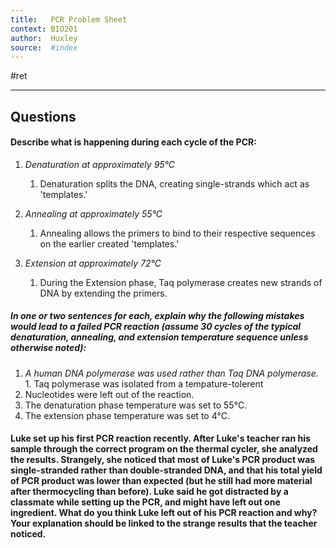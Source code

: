 ```yaml
---
title:   PCR Problem Sheet
context: BIO201
author:  Huxley
source:  #index
---
```


#ret 

---

## Questions 

####  Describe what is happening during each cycle of the PCR:
1. *Denaturation at approximately 95°C*
	1.  Denaturation splits the DNA, creating single-strands which act as 'templates.'
	
1.  *Annealing at approximately 55°C*
	1.  Annealing allows the primers to bind to their respective sequences on the earlier created 'templates.'
	
2.  *Extension at approximately 72°C*
	1.  During the Extension phase, Taq polymerase creates new strands of DNA by extending the primers. 


##### In one or two sentences for each, explain why the following mistakes would lead to a failed PCR reaction (assume 30 cycles of the typical denaturation, annealing, and extension temperature sequence unless otherwise noted):

1.   *A human DNA polymerase was used rather than Taq DNA polymerase.*
	1.   Taq polymerase was isolated from a tempature-tolerent 
2.  Nucleotides were left out of the reaction.
3.  The denaturation phase temperature was set to 55°C.
4.  The extension phase temperature was set to 4°C.

#### Luke set up his first PCR reaction recently. After Luke's teacher ran his sample through the correct program on the thermal cycler, she analyzed the results. Strangely, she noticed that most of Luke's PCR product was **single-stranded** **rather than double-stranded DNA**, and that his **total yield of PCR product was** **lower than expected** (but he still had more material after thermocycling than before). Luke said he got distracted by a classmate while setting up the PCR, and might have left out one ingredient. **What do you think Luke left out of his PCR reaction and why? Your explanation should be linked to the strange results that the teacher noticed.**




















